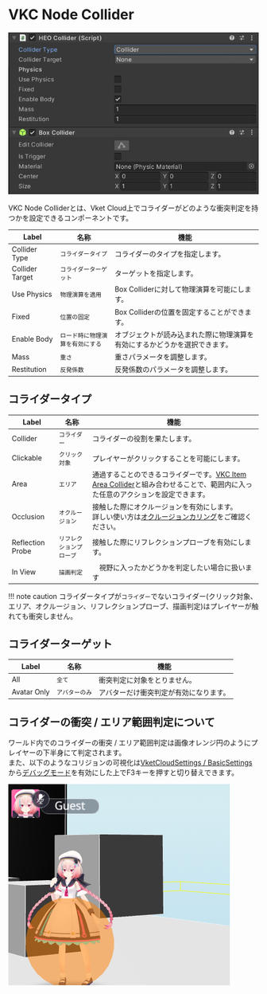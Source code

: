 # VKC Node Collider

![HEOCollider_1](img/HEOCollider_1.jpg)

VKC Node Colliderとは、Vket Cloud上でコライダーがどのような衝突判定を持つかを設定できるコンポーネントです。

| Label | 名称 | 機能 |
| ---- | ---- | ---- |
| Collider Type | `コライダータイプ` | コライダーのタイプを指定します。 |
| Collider Target | `コライダーターゲット` | ターゲットを指定します。 |
| Use Physics | `物理演算を適用` | Box Colliderに対して物理演算を可能にします。 |
| Fixed | `位置の固定` | Box Colliderの位置を固定することができます。 |
| Enable Body | `ロード時に物理演算を有効にする` | オブジェクトが読み込まれた際に物理演算を有効にするかどうかを選択できます。 |
| Mass | `重さ` | 重さパラメータを調整します。 |
| Restitution | `反発係数` | 反発係数のパラメータを調整します。 |

## コライダータイプ

| Label | 名称 | 機能 |
| ---- | ---- | ---- |
| Collider | `コライダー` | コライダーの役割を果たします。 |
| Clickable | `クリック対象` | プレイヤーがクリックすることを可能にします。|
| Area | `エリア` | 通過することのできるコライダーです。[VKC Item Area Collider](./VKCItemAreaCollider.md)と組み合わせることで、範囲内に入った任意のアクションを設定できます。 |
| Occlusion | `オクルージョン` | 接触した際にオクルージョンを有効にします。<br>詳しい使い方は[オクルージョンカリング](../WorldOptimization/OcclusionCulling.md)をご確認ください。 |
| Reflection Probe | `リフレクションプローブ` | 接触した際にリフレクションプローブを有効にします。 |
| In View | `描画判定` |　視野に入ったかどうかを判定したい場合に扱います  |

!!! note caution
    コライダータイプが`コライダー`でないコライダー(クリック対象、エリア、オクルージョン、リフレクションプローブ、描画判定)はプレイヤーが触れても衝突しません。

## コライダーターゲット

| Label | 名称 | 機能 |
| ---- | ---- | ---- |
| All | `全て` | 衝突判定に対象をとりません。 |
| Avatar Only | `アバターのみ` | アバターだけ衝突判定が有効になります。 |

## コライダーの衝突 / エリア範囲判定について

ワールド内でのコライダーの衝突 / エリア範囲判定は画像オレンジ円のようにプレイヤーの下半身にて判定されます。<br>
また、以下のようなコリジョンの可視化は[VketCloudSettings / BasicSettings](../VketCloudSettings/BasicSettings.md)から[デバッグモード](../WorldEditingTips/DebugMode.md#f3)を有効にした上でF3キーを押すと切り替えできます。

![HEOCollider_2](img/HEOCollider_2.jpg)
